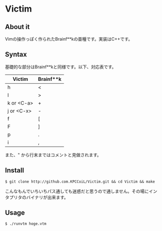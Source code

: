 Victim
=======

## About it
Vimの操作っぽく作られたBrainf\**kの亜種です。実装はC++です。

## Syntax
基礎的な部分はBrainf\**kと同様です。以下、対応表です。

| Victim | Brainf\**k |
| --- | --- |
| h | < |
| l | > |
| k or \<C-a\> | + |
| j or \<C-x\> | - |
| f | [ |
| F | ] |
| p | . |
| i | , |

また、\" から行末まではコメントと見做されます。

## Install
`$ git clone http://github.com.KPCCoiL/Victim.git && cd Victim && make`

こんなもんでいちいちパス通しても迷惑だと思うので通しません。その場にインタプリタのバイナリが出来ます。

## Usage
`$ ./runvtm hoge.vtm`

